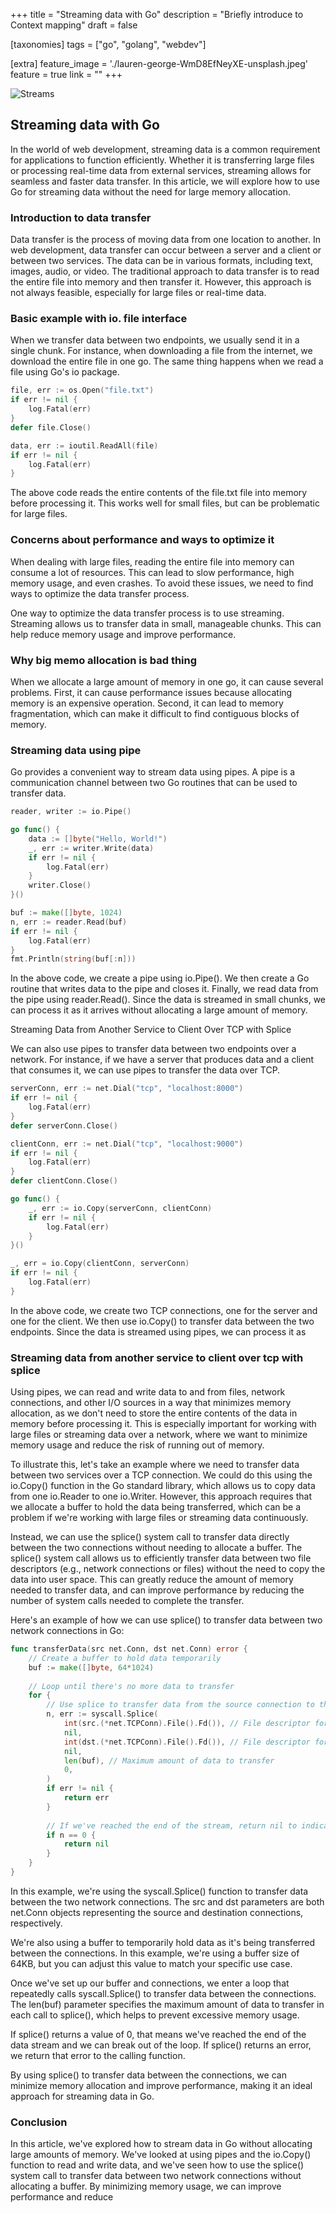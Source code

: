 +++
title = "Streaming data with Go"
description = "Briefly introduce to Context mapping"
draft = false

[taxonomies]
tags = ["go", "golang", "webdev"]

[extra]
feature_image = './lauren-george-WmD8EfNeyXE-unsplash.jpeg'
feature = true
link = ""
+++

![Streams](lauren-george-WmD8EfNeyXE-unsplash.jpeg)

## Streaming data with Go

In the world of web development, streaming data is a common requirement for applications to function efficiently. Whether it is transferring large files or processing real-time data from external services, streaming allows for seamless and faster data transfer. In this article, we will explore how to use Go for streaming data without the need for large memory allocation.

### Introduction to data transfer

Data transfer is the process of moving data from one location to another. In web development, data transfer can occur between a server and a client or between two services. The data can be in various formats, including text, images, audio, or video. The traditional approach to data transfer is to read the entire file into memory and then transfer it. However, this approach is not always feasible, especially for large files or real-time data.

### Basic example with io. file interface

When we transfer data between two endpoints, we usually send it in a single chunk. For instance, when downloading a file from the internet, we download the entire file in one go. The same thing happens when we read a file using Go's io package.

```go
file, err := os.Open("file.txt")
if err != nil {
    log.Fatal(err)
}
defer file.Close()

data, err := ioutil.ReadAll(file)
if err != nil {
    log.Fatal(err)
}
```

The above code reads the entire contents of the file.txt file into memory before processing it. This works well for small files, but can be problematic for large files.

### Concerns about performance and ways to optimize it

When dealing with large files, reading the entire file into memory can consume a lot of resources. This can lead to slow performance, high memory usage, and even crashes. To avoid these issues, we need to find ways to optimize the data transfer process.

One way to optimize the data transfer process is to use streaming. Streaming allows us to transfer data in small, manageable chunks. This can help reduce memory usage and improve performance.

### Why big memo allocation is bad thing

When we allocate a large amount of memory in one go, it can cause several problems. First, it can cause performance issues because allocating memory is an expensive operation. Second, it can lead to memory fragmentation, which can make it difficult to find contiguous blocks of memory.

### Streaming data using pipe

Go provides a convenient way to stream data using pipes. A pipe is a communication channel between two Go routines that can be used to transfer data.

```go
reader, writer := io.Pipe()

go func() {
    data := []byte("Hello, World!")
    _, err := writer.Write(data)
    if err != nil {
        log.Fatal(err)
    }
    writer.Close()
}()

buf := make([]byte, 1024)
n, err := reader.Read(buf)
if err != nil {
    log.Fatal(err)
}
fmt.Println(string(buf[:n]))
```

In the above code, we create a pipe using io.Pipe(). We then create a Go routine that writes data to the pipe and closes it. Finally, we read data from the pipe using reader.Read(). Since the data is streamed in small chunks, we can process it as it arrives without allocating a large amount of memory.

Streaming Data from Another Service to Client Over TCP with Splice

We can also use pipes to transfer data between two endpoints over a network. For instance, if we have a server that produces data and a client that consumes it, we can use pipes to transfer the data over TCP.

```go
serverConn, err := net.Dial("tcp", "localhost:8000")
if err != nil {
    log.Fatal(err)
}
defer serverConn.Close()

clientConn, err := net.Dial("tcp", "localhost:9000")
if err != nil {
    log.Fatal(err)
}
defer clientConn.Close()

go func() {
    _, err := io.Copy(serverConn, clientConn)
    if err != nil {
        log.Fatal(err)
    }
}()

_, err = io.Copy(clientConn, serverConn)
if err != nil {
    log.Fatal(err)
}
```

In the above code, we create two TCP connections, one for the server and one for the client. We then use io.Copy() to transfer data between the two endpoints. Since the data is streamed using pipes, we can process it as

### Streaming data from another service to client over tcp with splice

Using pipes, we can read and write data to and from files, network connections, and other I/O sources in a way that minimizes memory allocation, as we don't need to store the entire contents of the data in memory before processing it. This is especially important for working with large files or streaming data over a network, where we want to minimize memory usage and reduce the risk of running out of memory.

To illustrate this, let's take an example where we need to transfer data between two services over a TCP connection. We could do this using the io.Copy() function in the Go standard library, which allows us to copy data from one io.Reader to one io.Writer. However, this approach requires that we allocate a buffer to hold the data being transferred, which can be a problem if we're working with large files or streaming data continuously.

Instead, we can use the splice() system call to transfer data directly between the two connections without needing to allocate a buffer. The splice() system call allows us to efficiently transfer data between two file descriptors (e.g., network connections or files) without the need to copy the data into user space. This can greatly reduce the amount of memory needed to transfer data, and can improve performance by reducing the number of system calls needed to complete the transfer.

Here's an example of how we can use splice() to transfer data between two network connections in Go:

```go
func transferData(src net.Conn, dst net.Conn) error {
    // Create a buffer to hold data temporarily
    buf := make([]byte, 64*1024)
    
    // Loop until there's no more data to transfer
    for {
        // Use splice to transfer data from the source connection to the destination connection
        n, err := syscall.Splice(
            int(src.(*net.TCPConn).File().Fd()), // File descriptor for the source connection
            nil,
            int(dst.(*net.TCPConn).File().Fd()), // File descriptor for the destination connection
            nil,
            len(buf), // Maximum amount of data to transfer
            0,
        )
        if err != nil {
            return err
        }
        
        // If we've reached the end of the stream, return nil to indicate that the transfer completed successfully
        if n == 0 {
            return nil
        }
    }
}
```

In this example, we're using the syscall.Splice() function to transfer data between the two network connections. The src and dst parameters are both net.Conn objects representing the source and destination connections, respectively.

We're also using a buffer to temporarily hold data as it's being transferred between the connections. In this example, we're using a buffer size of 64KB, but you can adjust this value to match your specific use case.

Once we've set up our buffer and connections, we enter a loop that repeatedly calls syscall.Splice() to transfer data between the connections. The len(buf) parameter specifies the maximum amount of data to transfer in each call to splice(), which helps to prevent excessive memory usage.

If splice() returns a value of 0, that means we've reached the end of the data stream and we can break out of the loop. If splice() returns an error, we return that error to the calling function.

By using splice() to transfer data between the connections, we can minimize memory allocation and improve performance, making it an ideal approach for streaming data in Go.

### Conclusion

In this article, we've explored how to stream data in Go without allocating large amounts of memory. We've looked at using pipes and the io.Copy() function to read and write data, and we've seen how to use the splice() system call to transfer data between two network connections without allocating a buffer. By minimizing memory usage, we can improve performance and reduce